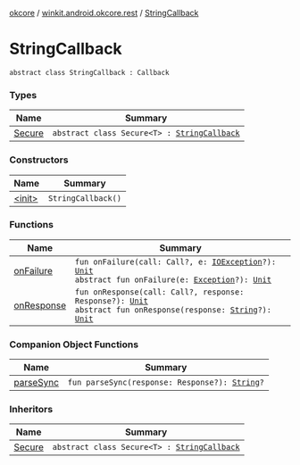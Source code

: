 [okcore](../../index.md) / [winkit.android.okcore.rest](../index.md) / [StringCallback](./index.md)

# StringCallback

`abstract class StringCallback : Callback`

### Types

| Name | Summary |
|---|---|
| [Secure](-secure/index.md) | `abstract class Secure<T> : `[`StringCallback`](./index.md) |

### Constructors

| Name | Summary |
|---|---|
| [&lt;init&gt;](-init-.md) | `StringCallback()` |

### Functions

| Name | Summary |
|---|---|
| [onFailure](on-failure.md) | `fun onFailure(call: Call?, e: `[`IOException`](https://developer.android.com/reference/java/io/IOException.html)`?): `[`Unit`](https://kotlinlang.org/api/latest/jvm/stdlib/kotlin/-unit/index.html)<br>`abstract fun onFailure(e: `[`Exception`](https://kotlinlang.org/api/latest/jvm/stdlib/kotlin/-exception/index.html)`?): `[`Unit`](https://kotlinlang.org/api/latest/jvm/stdlib/kotlin/-unit/index.html) |
| [onResponse](on-response.md) | `fun onResponse(call: Call?, response: Response?): `[`Unit`](https://kotlinlang.org/api/latest/jvm/stdlib/kotlin/-unit/index.html)<br>`abstract fun onResponse(response: `[`String`](https://kotlinlang.org/api/latest/jvm/stdlib/kotlin/-string/index.html)`?): `[`Unit`](https://kotlinlang.org/api/latest/jvm/stdlib/kotlin/-unit/index.html) |

### Companion Object Functions

| Name | Summary |
|---|---|
| [parseSync](parse-sync.md) | `fun parseSync(response: Response?): `[`String`](https://kotlinlang.org/api/latest/jvm/stdlib/kotlin/-string/index.html)`?` |

### Inheritors

| Name | Summary |
|---|---|
| [Secure](-secure/index.md) | `abstract class Secure<T> : `[`StringCallback`](./index.md) |
